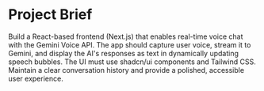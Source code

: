 # Project Brief

Build a React-based frontend (Next.js) that enables real-time voice chat with the Gemini Voice API. The app should capture user voice, stream it to Gemini, and display the AI's responses as text in dynamically updating speech bubbles. The UI must use shadcn/ui components and Tailwind CSS. Maintain a clear conversation history and provide a polished, accessible user experience.
